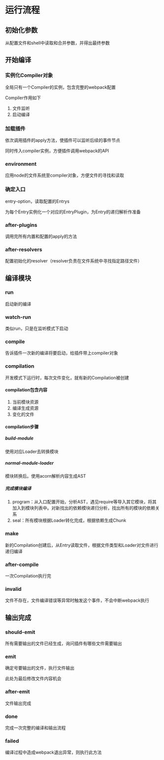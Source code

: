 # 运行流程

## 初始化参数

从配置文件和shell中读取和合并参数，并得出最终参数

## 开始编译

### 实例化Compiler对象

全局只有一个Compiler的实例，包含完整的webpack配置

Compiler作用如下
1. 文件监听
2. 启动编译

### 加载插件

依次调用插件的apply方法，使插件可以监听后续的事件节点

同时传入compiler实例，方便插件调用webpack的API

### environment

应用node的文件系统至compiler对象，方便文件的寻找和读取

### 确定入口

entry-option，读取配置的Entrys

为每个Entry实例化一个对应的EntryPlugin，为Entry的递归解析作准备

### after-plugins

调用完所有内置和配置的apply的方法

### after-resolvers

配置初始化的resolver（resolver负责在文件系统中寻找指定路径文件）

## 编译模块

### run

启动新的编译

### watch-run

类似run，只是在监听模式下启动

### compile

告诉插件一次新的编译将要启动，给插件带上compiler对象

### compilation

开发模式下运行时，每次文件变化，就有新的Compilation被创建

#### compilation包含内容

1. 当前模块资源
2. 编译生成资源
3. 变化的文件

#### compilation步骤

##### build-module

使用对应Loader去转换模块

##### normal-module-loader

模块转换后。使用acorn解析内容生成AST

##### 完成模块编译

1. program：从入口配置开始，分析AST，遇见require等导入其它模块，将其加入到模块列表中。对新找出的依赖模块递归分析，找出所有的模块的依赖关系
2. seal：所有模块根据Loader转化完成，根据依赖生成Chunk

### make

新的Compilation创建后，从Entry读取文件，根据文件类型和Loader对文件进行递归编译

### after-compile

一次Compilation执行完

### invalid

文件不存在，文件编译错误等异常时触发这个事件，不会中断webpack执行

## 输出完成

### should-emit

所有需要输出的文件已经生成，询问插件有哪些文件需要输出

### emit

确定号要输出的文件，执行文件输出

此处为最后修改文件内容机会

### after-emit

文件输出完成

### done

完成一次完整的编译和输出流程

### failed

编译过程中造成webpack退出异常，则执行此方法
